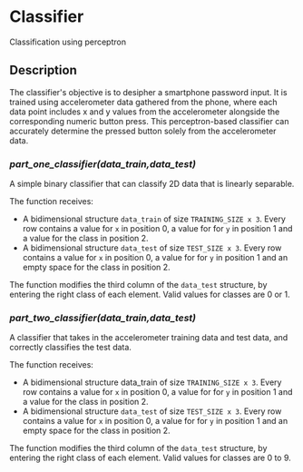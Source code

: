 # Classifier

Classification using perceptron

## Description

The classifier's objective is to desipher a smartphone password input. It is trained using accelerometer data gathered from the phone, where each data point includes x and y values from the accelerometer alongside the corresponding numeric button press. This perceptron-based classifier can accurately determine the pressed button solely from the accelerometer data.

### _part_one_classifier(data_train,data_test)_

A simple binary classifier that can classify 2D data that is linearly separable.

The function receives:
- A bidimensional structure ```data_train``` of size ```TRAINING_SIZE x 3```. Every row contains a value for ```x``` in position 0, a value for for ```y``` in position 1 and a value for the class in position 2.
- A bidimensional structure ```data_test``` of size ```TEST_SIZE x 3```. Every row contains a value for ```x``` in position 0, a value for for ```y``` in position 1 and an empty space for the class in position 2.

The function modifies the third column of the ```data_test``` structure, by entering the right class of each element. Valid values for classes are 0 or 1.

### _part_two_classifier(data_train,data_test)_

A classifier that takes in the accelerometer training data and test data, and correctly classifies the test data.

The function receives:
- A bidimensional structure data_train of size ```TRAINING_SIZE x 3```. Every row contains a value for ```x``` in position 0, a value for for ```y``` in position 1 and a value for the class in position 2.
- A bidimensional structure ```data_test``` of size ```TEST_SIZE x 3```. Every row contains a value for ```x``` in position 0, a value for for ```y``` in position 1 and an empty space for the class in position 2.

The function modifies the third column of the ```data_test``` structure, by entering the right class of each element. Valid values for classes are 0 to 9.
